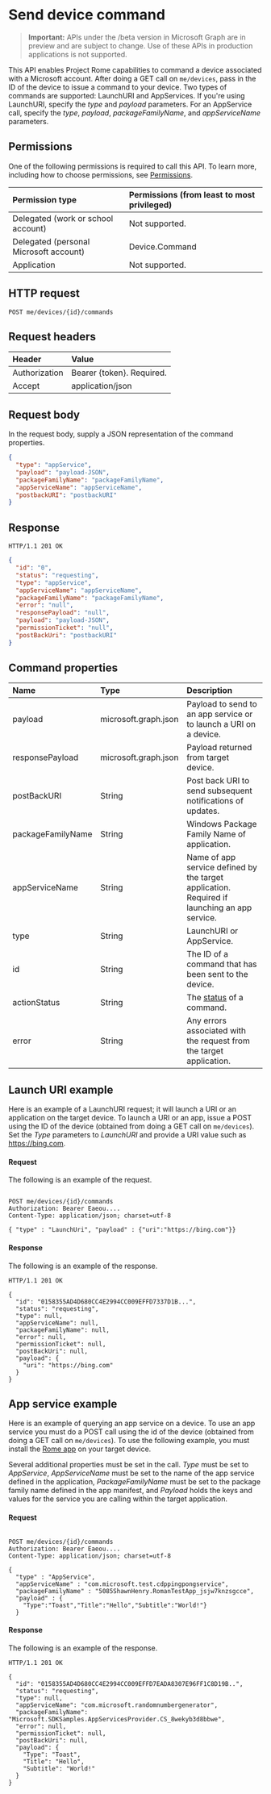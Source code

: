# Send device command

> **Important:** APIs under the /beta version in Microsoft Graph are in preview and are subject to change. Use of these APIs in production applications is not supported.

This API enables Project Rome capabilities to command a device associated with a Microsoft account. After doing a GET call on `me/devices`, pass in the ID of the device to issue a command to your device. Two types of commands are supported: LaunchURI and AppServices. If you're using LaunchURI, specify the *type* and *payload* parameters. For an AppService call, specify the 
*type*, *payload*, *packageFamilyName*, and *appServiceName* parameters.

## Permissions

One of the following permissions is required to call this API. To learn more, including how to choose permissions, see [Permissions](/graph/permissions-reference).


|Permission type      | Permissions (from least to most privileged)              |
|:--------------------|:---------------------------------------------------------|
|Delegated (work or school account) | Not supported.    |
|Delegated (personal Microsoft account) | Device.Command    |
|Application | Not supported. |

## HTTP request

<!-- { "blockType": "ignored" } -->

```http
POST me/devices/{id}/commands
```

## Request headers


| Header |Value
|:----|:------|
|Authorization| Bearer {token}. Required. |
|Accept | application/json |

## Request body

In the request body, supply a JSON representation of the command properties.

```json
{
  "type": "appService",
  "payload": "payload-JSON",
  "packageFamilyName": "packageFamilyName",
  "appServiceName": "appServiceName",
  "postbackURI": "postbackURI"
}
```

## Response

```http
HTTP/1.1 201 OK
```

```json
{
  "id": "0",
  "status": "requesting",
  "type": "appService",
  "appServiceName": "appServiceName",
  "packageFamilyName": "packageFamilyName",
  "error": "null",
  "responsePayload": "null",
  "payload": "payload-JSON",
  "permissionTicket": "null",
  "postBackUri": "postbackURI"
}
```
## Command properties 

|**Name**|**Type**|**Description**|
|:----|:------|:------|
|payload | microsoft.graph.json| Payload to send to an app service or to launch a URI on a device. |
|responsePayload | microsoft.graph.json| Payload returned from target device. |
|postBackURI | String | Post back URI to send subsequent notifications of updates. |
|packageFamilyName | String | Windows Package Family Name of application. |
|appServiceName | String | Name of app service defined by the target application. Required if launching an app service. |
|type| String | LaunchURI or AppService. |
|id| String | The ID of a command that has been sent to the device. |
|actionStatus | String | The [status](get-device-command-status.md) of a command. |
|error| String| Any errors associated with the request from the target application. |

## Launch URI example

Here is an example of a LaunchURI request; it will launch a URI or an application on the target device. To launch a URI or an app, issue a POST using the ID of the device (obtained from doing a GET call on `me/devices`). Set the *Type* parameters to *LaunchURI* and provide a URI value such as https://bing.com.

#### Request

The following is an example of the request.

<!-- {
  "blockType": "ignored",
  "name": "post_command"
} -->

```http

POST me/devices/{id}/commands
Authorization: Bearer Eaeou....
Content-Type: application/json; charset=utf-8

{ "type" : "LaunchUri", "payload" : {"uri":"https://bing.com"}}

```

#### Response 

The following is an example of the response.

<!-- {
  "blockType": "ignored",
  "truncated": false,
  "@odata.type": "microsoft.graph.commandobject",
  "isCollection": true
} -->

```http
HTTP/1.1 201 OK

{
  "id": "0158355AD4D680CC4E2994CC009EFFD7337D1B...",
  "status": "requesting",
  "type": null,
  "appServiceName": null,
  "packageFamilyName": null,
  "error": null,
  "permissionTicket": null,
  "postBackUri": null,
  "payload": {
    "uri": "https://bing.com"
  }
}

```


## App service example

Here is an example of querying an app service on a device. To use an app service you must do a POST call using the id of the device (obtained from doing a GET call on `me/devices`). To use the following example, you must install the [Rome app](https://aka.ms/romanapp) on your target device.

Several additional properties must be set in the call. *Type* must be set to *AppService*, *AppServiceName* must be set to the name of the app service defined in the application, *PackageFamilyName* must be set to the package family name defined in the app manifest, and *Payload* holds the keys and values for the service you are calling within the target application.

#### Request

<!-- {
  "blockType": "ignored",
  "name": "post_command_2"
} -->

```http

POST me/devices/{id}/commands
Authorization: Bearer Eaeou....
Content-Type: application/json; charset=utf-8

{
  "type" : "AppService",
  "appServiceName" : "com.microsoft.test.cdppingpongservice",
  "packageFamilyName" : "5085ShawnHenry.RomanTestApp_jsjw7knzsgcce",
  "payload" : {
    "Type":"Toast","Title":"Hello","Subtitle":"World!"}
  }
```

#### Response

The following is an example of the response.

<!-- {
  "blockType": "ignored",
  "truncated": false,
  "@odata.type": "microsoft.graph.commandobject",
  "isCollection": true
} -->

```http
HTTP/1.1 201 OK

{
  "id": "0158355AD4D680CC4E2994CC009EFFD7EADA8307E96FF1C8D19B..",
  "status": "requesting",
  "type": null,
  "appServiceName": "com.microsoft.randomnumbergenerator",
  "packageFamilyName": "Microsoft.SDKSamples.AppServicesProvider.CS_8wekyb3d8bbwe",
  "error": null,
  "permissionTicket": null,
  "postBackUri": null,
  "payload": {
    "Type": "Toast",
    "Title": "Hello",
    "Subtitle": "World!"
  }
}
```
